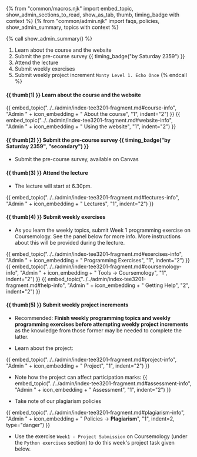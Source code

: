 {% from "common/macros.njk" import embed_topic, show_admin_sections_to_read, show_as_tab, thumb, timing_badge with context %}
{% from "common/admin.njk" import faqs, policies, show_admin_summary, topics with context %}

{% call show_admin_summary() %}
1. Learn about the course and the website
1. Submit the pre-course survey {{ timing_badge("by Saturday 2359") }}
1. Attend the lecture
1. Submit weekly exercises
1. Submit weekly project increment `Monty Level 1. Echo Once`
{% endcall %}


#### {{ thumb(1) }} Learn about the course and the website

{{ embed_topic("../../admin/index-tee3201-fragment.md#course-info", "Admin " + icon_embedding + " About the course", "1", indent="2") }}
{{ embed_topic("../../admin/index-tee3201-fragment.md#website-info", "Admin " + icon_embedding + " Using the website", "1", indent="2") }}


#### {{ thumb(2) }} Submit the pre-course survey  {{ timing_badge("by Saturday 2359", "secondary") }}

* Submit the pre-course survey, available on Canvas


#### {{ thumb(3) }} Attend the lecture

* The lecture will start at 6.30pm.

{{ embed_topic("../../admin/index-tee3201-fragment.md#lectures-info", "Admin " + icon_embedding + " Lectures", "1", indent="2") }}


#### {{ thumb(4) }} Submit weekly exercises

* As you learn the weekly topics, submit Week 1 programming exercise on Coursemology. See the panel below for more info. More instructions about this will be provided during the lecture.

{{ embed_topic("../../admin/index-tee3201-fragment.md#exercises-info", "Admin " + icon_embedding + " Programming Exercises", "1", indent="2") }}
{{ embed_topic("../../admin/index-tee3201-fragment.md#coursemology-info", "Admin " + icon_embedding + " Tools → Coursemology", "1", indent="2") }}
{{ embed_topic("../../admin/index-tee3201-fragment.md#help-info", "Admin " + icon_embedding + " Getting Help", "2", indent="2") }}


#### {{ thumb(5) }} Submit weekly project increments
<div class="indented-level2">
<box type="warning">

* Recommended: **Finish weekly programming topics and weekly programming exercises before attempting weekly project increments** as the knowledge from those former may be needed to complete the latter.
</box>
</div>

* Learn about the project:

{{ embed_topic("../../admin/index-tee3201-fragment.md#project-info", "Admin " + icon_embedding + " Project", "1", indent="2") }}
<include src="montyFragment.md" boilerplate var-displacement="../.." var-header="**Monty - Overview**" var-fragment="monty-fragment.md#intro" />
<p/>

* Note how the project can affect participation marks:
{{ embed_topic("../../admin/index-tee3201-fragment.md#assessment-info", "Admin " + icon_embedding + " Assessment", "1", indent="2") }}

* Take note of our plagiarism policies

{{ embed_topic("../../admin/index-tee3201-fragment.md#plagiarism-info", "Admin " + icon_embedding + " Policies -> **Plagiarism**", "1", indent=2, type="danger") }}

<span id="week1-project">

* Use the exercise `Week1 - Project Submission` on Coursemology (under the `Python exercises` section) to do this week's project task given below.

<include src="montyFragment.md" boilerplate var-displacement="../.." var-header="**Level 1. Echo Once**" var-fragment="monty-fragment.md#monty1" />
</span>

